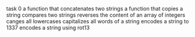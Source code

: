 task 0
a function that concatenates two strings
a function that copies a string
compares two strings
 reverses the content of an array of integers
canges all lowercases
capitalizes all words of a string
encodes a string to 1337
encodes a string using rot13

